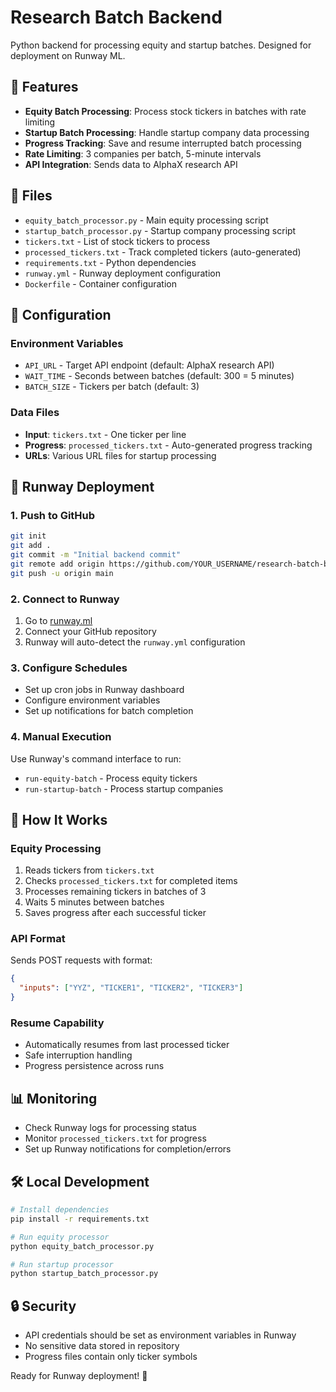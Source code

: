 # Research Batch Backend

Python backend for processing equity and startup batches. Designed for deployment on Runway ML.

## 🚀 Features

- **Equity Batch Processing**: Process stock tickers in batches with rate limiting
- **Startup Batch Processing**: Handle startup company data processing  
- **Progress Tracking**: Save and resume interrupted batch processing
- **Rate Limiting**: 3 companies per batch, 5-minute intervals
- **API Integration**: Sends data to AlphaX research API

## 📁 Files

- `equity_batch_processor.py` - Main equity processing script
- `startup_batch_processor.py` - Startup company processing script
- `tickers.txt` - List of stock tickers to process
- `processed_tickers.txt` - Track completed tickers (auto-generated)
- `requirements.txt` - Python dependencies
- `runway.yml` - Runway deployment configuration
- `Dockerfile` - Container configuration

## 🔧 Configuration

### Environment Variables
- `API_URL` - Target API endpoint (default: AlphaX research API)
- `WAIT_TIME` - Seconds between batches (default: 300 = 5 minutes)  
- `BATCH_SIZE` - Tickers per batch (default: 3)

### Data Files
- **Input**: `tickers.txt` - One ticker per line
- **Progress**: `processed_tickers.txt` - Auto-generated progress tracking
- **URLs**: Various URL files for startup processing

## 🚀 Runway Deployment

### 1. Push to GitHub
```bash
git init
git add .
git commit -m "Initial backend commit"
git remote add origin https://github.com/YOUR_USERNAME/research-batch-backend.git
git push -u origin main
```

### 2. Connect to Runway
1. Go to [runway.ml](https://runway.ml)
2. Connect your GitHub repository
3. Runway will auto-detect the `runway.yml` configuration

### 3. Configure Schedules
- Set up cron jobs in Runway dashboard
- Configure environment variables
- Set up notifications for batch completion

### 4. Manual Execution
Use Runway's command interface to run:
- `run-equity-batch` - Process equity tickers
- `run-startup-batch` - Process startup companies

## 🔄 How It Works

### Equity Processing
1. Reads tickers from `tickers.txt`
2. Checks `processed_tickers.txt` for completed items
3. Processes remaining tickers in batches of 3
4. Waits 5 minutes between batches
5. Saves progress after each successful ticker

### API Format
Sends POST requests with format:
```json
{
  "inputs": ["YYZ", "TICKER1", "TICKER2", "TICKER3"]
}
```

### Resume Capability
- Automatically resumes from last processed ticker
- Safe interruption handling
- Progress persistence across runs

## 📊 Monitoring

- Check Runway logs for processing status
- Monitor `processed_tickers.txt` for progress
- Set up Runway notifications for completion/errors

## 🛠 Local Development

```bash
# Install dependencies
pip install -r requirements.txt

# Run equity processor
python equity_batch_processor.py

# Run startup processor  
python startup_batch_processor.py
```

## 🔒 Security

- API credentials should be set as environment variables in Runway
- No sensitive data stored in repository
- Progress files contain only ticker symbols

Ready for Runway deployment! 🛫
